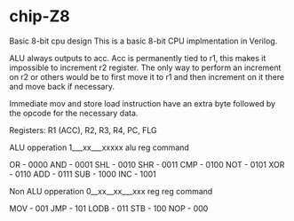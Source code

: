 # chip-Z8
Basic 8-bit cpu design
This is a basic 8-bit CPU implmentation in Verilog. 

ALU always outputs to acc.
Acc is permanently tied to r1, this makes it impossible to increment r2 register.
The only way to perform an increment on r2 or others would be to first move it to r1 and then increment on it there and move back if necessary.

Immediate mov and store load instruction have an extra byte followed by the opcode for the necessary data.

Registers:
R1 (ACC), R2, R3, R4, PC, FLG

ALU opperation 1___xx___xxxxx
              alu reg   command
              
OR - 0000
AND - 0001
SHL - 0010
SHR - 0011
CMP - 0100
NOT - 0101
XOR - 0110
ADD - 0111
SUB - 1000
INC - 1001
              
Non ALU opperation 0__xx__xx___xxx
                      reg reg  command

MOV - 001
JMP - 101
LODB - 011
STB - 100
NOP - 000

